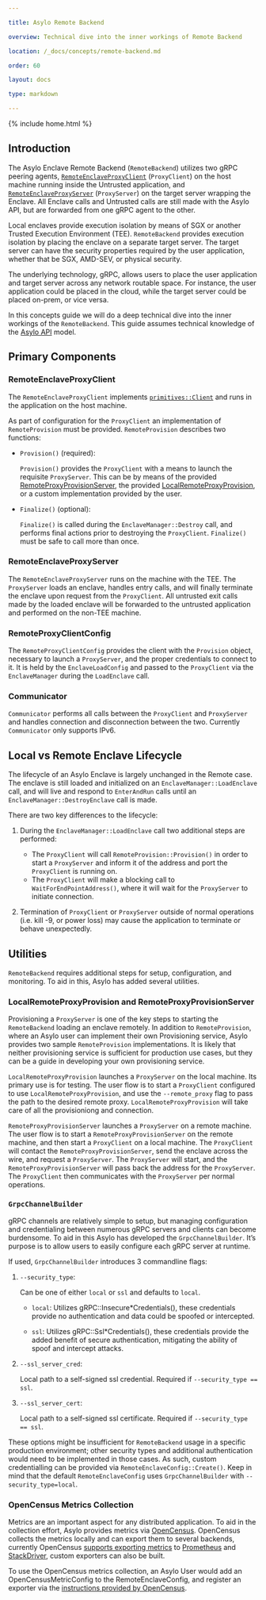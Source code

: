 ```yaml
---

title: Asylo Remote Backend

overview: Technical dive into the inner workings of Remote Backend

location: /_docs/concepts/remote-backend.md

order: 60

layout: docs

type: markdown

---
```


{% include home.html %}


## Introduction

The Asylo Enclave Remote Backend (`RemoteBackend`) utilizes two gRPC peering
agents, [`RemoteEnclaveProxyClient`](#remoteenclaveproxyclient) (`ProxyClient`)
on the host machine running inside the Untrusted application, and
[`RemoteEnclaveProxyServer`](#remoteenclaveproxyserver) (`ProxyServer`) on the
target server wrapping the Enclave. All Enclave calls and Untrusted calls are
still made with the Asylo API, but are forwarded from one gRPC agent to the
other.

Local enclaves provide execution isolation by means of SGX or another Trusted
Execution Environment (TEE). `RemoteBackend` provides execution isolation by
placing the enclave on a separate target server. The target server can have the
security properties required by the user application, whether that be SGX,
AMD-SEV, or physical security.

The underlying technology, gRPC, allows users to place the user application and
target server across any network routable space. For instance, the user
application could be placed in the cloud, while the target server could be
placed on-prem, or vice versa.

In this concepts guide we will do a deep technical dive into the inner workings
of the `RemoteBackend`. This guide assumes technical knowledge of the
[Asylo API]({{home}}/docs/concepts/api-overview.html) model.

## Primary Components

### RemoteEnclaveProxyClient

The `RemoteEnclaveProxyClient` implements
[`primitives::Client`](https://github.com/google/asylo/blob/master/asylo/platform/primitives/untrusted_primitives.h#L85)
and runs in the application on the host machine.

As part of configuration for the `ProxyClient` an implementation of
`RemoteProvision` must be provided. `RemoteProvision` describes two functions:

-   `Provision()` (required):

    `Provision()` provides the `ProxyClient` with a means to launch the
    requisite `ProxyServer`. This can be by means of the provided
    [RemoteProxyProvisionServer](#localremoteproxyprovision-and-remoteproxyprovisionserver),
    the provided
    [LocalRemoteProxyProvision](#localremoteproxyprovision-and-remoteproxyprovisionserver),
    or a custom implementation provided by the user.

-   `Finalize()` (optional):

    `Finalize()` is called during the `EnclaveManager::Destroy` call, and
    performs final actions prior to destroying the `ProxyClient`. `Finalize()`
    must be safe to call more than once.

### RemoteEnclaveProxyServer

The `RemoteEnclaveProxyServer` runs on the machine with the TEE. The
`ProxyServer` loads an enclave, handles entry calls, and will finally terminate
the enclave upon request from the `ProxyClient`. All untrusted exit calls made
by the loaded enclave will be forwarded to the untrusted application and
performed on the non-TEE machine.

### RemoteProxyClientConfig

The `RemoteProxyClientConfig` provides the client with the `Provision` object,
necessary to launch a `ProxyServer`, and the proper credentials to connect to
it. It is held by the `EnclaveLoadConfig` and passed to the `ProxyClient` via
the `EnclaveManager` during the `LoadEnclave` call.

### Communicator

`Communicator` performs all calls between the `ProxyClient` and `ProxyServer`
and handles connection and disconnection between the two. Currently
`Communicator` only supports IPv6.

## Local vs Remote Enclave Lifecycle

The lifecycle of an Asylo Enclave is largely unchanged in the Remote case. The
enclave is still loaded and initialized on an `EnclaveManager::LoadEnclave`
call, and will live and respond to `EnterAndRun` calls until an
`EnclaveManager::DestroyEnclave` call is made.

There are two key differences to the lifecycle:

1.  During the `EnclaveManager::LoadEnclave` call two additional steps are
    performed:

    -   The `ProxyClient` will call `RemoteProvision::Provision()` in order to
        start a `ProxyServer` and inform it of the address and port the
        `ProxyClient` is running on.
    -   The `ProxyClient` will make a blocking call to
        `WaitForEndPointAddress()`, where it will wait for the `ProxyServer` to
        initiate connection.

2.  Termination of `ProxyClient` or `ProxyServer` outside of normal operations
    (i.e. kill -9, or power loss) may cause the application to terminate or
    behave unexpectedly.

## Utilities

`RemoteBackend` requires additional steps for setup, configuration, and
monitoring. To aid in this, Asylo has added several utilities.

### LocalRemoteProxyProvision and RemoteProxyProvisionServer

Provisioning a `ProxyServer` is one of the key steps to starting the
`RemoteBackend` loading an enclave remotely. In addition to `RemoteProvision`,
where an Asylo user can implement their own Provisioning service, Asylo provides
two sample `RemoteProvision` implementations. It is likely that neither
provisioning service is sufficient for production use cases, but they can be a
guide in developing your own provisioning service.

`LocalRemoteProxyProvision` launches a `ProxyServer` on the local machine. Its
primary use is for testing. The user flow is to start a `ProxyClient` configured
to use `LocalRemoteProxyProvision`, and use the `--remote_proxy` flag to pass
the path to the desired remote proxy. `LocalRemoteProxyProvision` will take care
of all the provisioniong and connection.

`RemoteProxyProvisionServer` launches a `ProxyServer` on a remote machine. The
user flow is to start a `RemoteProxyProvisionServer` on the remote machine, and
then start a `ProxyClient` on a local machine. The `ProxyClient` will contact
the `RemoteProxyProvisionServer`, send the enclave across the wire, and request
a `ProxyServer`. The `ProxyServer` will start, and the
`RemoteProxyProvisionServer` will pass back the address for the `ProxyServer`.
The `ProxyClient` then communicates with the `ProxyServer` per normal
operations.

### `GrpcChannelBuilder`

gRPC channels are relatively simple to setup, but managing configuration and
credentialing between numerous gRPC servers and clients can become burdensome.
To aid in this Asylo has developed the `GrpcChannelBuilder`. It’s purpose is to
allow users to easily configure each gRPC server at runtime.

If used, `GrpcChannelBuilder` introduces 3 commandline flags:

1.  `--security_type`:

    Can be one of either `local` or `ssl` and defaults to `local`.

    -   `local`: Utilizes gRPC::Insecure\*Credentials(), these credentials
        provide no authentication and data could be spoofed or intercepted.

    -   `ssl`: Utilizes gRPC::Ssl\*Credentials(), these credentials provide the
        added benefit of secure authentication, mitigating the ability of spoof
        and intercept attacks.

2.  `--ssl_server_cred`:

    Local path to a self-signed ssl credential. Required if `--security_type ==
    ssl`.

3.  `--ssl_server_cert`:

    Local path to a self-signed ssl certificate. Required if `--security_type ==
    ssl`.

These options might be insufficient for `RemoteBackend` usage in a specific
production environment; other security types and additional authentication would
need to be implemented in those cases. As such, custom credentialling can be
provided via `RemoteEnclaveConfig::Create()`. Keep in mind that the default
`RemoteEnclaveConfig` uses `GrpcChannelBuilder` with `--security_type=local`.

### OpenCensus Metrics Collection

Metrics are an important aspect for any distributed application. To aid in the
collection effort, Asylo provides metrics via
[OpenCensus](https://opencensus.io/). OpenCensus collects the metrics locally
and can export them to several backends, currently OpenCensus
[supports exporting metrics](https://opencensus.io/exporters/) to
[Prometheus](https://prometheus.io/) and
[StackDriver](https://cloud.google.com/stackdriver/), custom exporters can also
be built.

To use the OpenCensus metrics collection, an Asylo User would add an
OpenCensusMetricConfig to the RemoteEnclaveConfig, and register an exporter via
the
[instructions provided by OpenCensus](https://opencensus.io/quickstart/cpp/metrics/).
